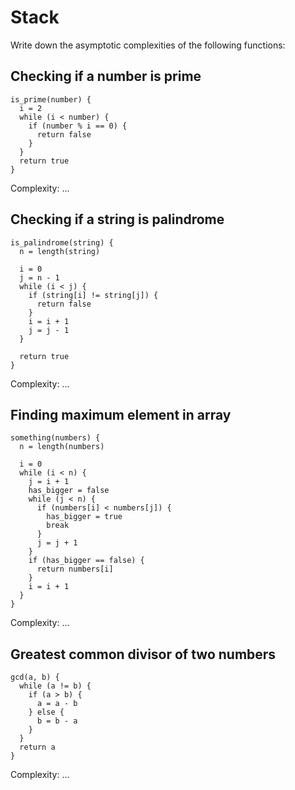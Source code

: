 # Stack

Write down the asymptotic complexities of the following functions:

## Checking if a number is prime

```
is_prime(number) {
  i = 2
  while (i < number) {
    if (number % i == 0) {
      return false
    }
  }
  return true
}
```

Complexity: ...

## Checking if a string is palindrome

```
is_palindrome(string) {
  n = length(string)

  i = 0
  j = n - 1
  while (i < j) {
    if (string[i] != string[j]) {
      return false
    }
    i = i + 1
    j = j - 1
  }

  return true
}
```

Complexity: ...

## Finding maximum element in array

```
something(numbers) {
  n = length(numbers)

  i = 0
  while (i < n) {
    j = i + 1
    has_bigger = false
    while (j < n) {
      if (numbers[i] < numbers[j]) {
        has_bigger = true
        break
      }
      j = j + 1
    }
    if (has_bigger == false) {
      return numbers[i]
    }
    i = i + 1
  }
}
```

Complexity: ...

## Greatest common divisor of two numbers

```
gcd(a, b) {
  while (a != b) {
    if (a > b) {
      a = a - b
    } else {
      b = b - a
    }
  }
  return a
}
```

Complexity: ...
